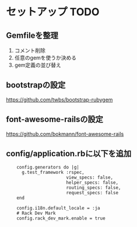 # セットアップ TODO

## Gemfileを整理
1. コメント削除
1. 任意のgemを使うか決める
1. gem定義の並び替え

## bootstrapの設定
https://github.com/twbs/bootstrap-rubygem

## font-awesome-railsの設定
https://github.com/bokmann/font-awesome-rails

## config/application.rbに以下を追加

```
    config.generators do |g|
      g.test_framework :rspec,
                       view_specs: false,
                       helper_specs: false,
                       routing_specs: false,
                       request_specs: false
    end

    config.i18n.default_locale = :ja
    # Rack Dev Mark
    config.rack_dev_mark.enable = true
```
